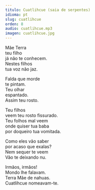 ```yaml
---
titulo: Cuatlihcue (saia de serpentes)
idioma: pt
slug: cuatlihcue
orden: 8
audio: cuatlihcue.mp3
imagen: cuatlihcue.jpg
---
```


Mãe Terra<br>
teu filho<br>
já não te conhecem.<br>
Nestes filhos<br>
tua voz não jaz.<br>

Falda que morde<br>
te pintam.<br>
Teu olhar<br>
espantado.<br>
Assim teu rosto.<br>

Teu filhos<br>
veem teu rosto fissurado.<br>
Teu folhos mal veem<br>
onde quiser tua baba<br>
por doqueiro tua vomitada.<br>

Como eles vão saber<br>
por acaso que exalas?<br>
Nem sequer te veem<br>
Vão te deixando nu.<br>

Irmãos, irmãos!<br>
Mondo lhe falavam.<br>
Terra Mãe de nahuas.<br>
Cuatlihcue nomeavam-te. <br>
